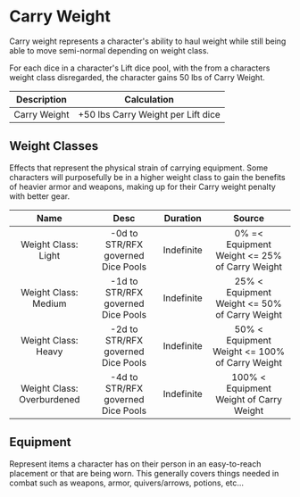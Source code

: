 # Carry Weight

Carry weight represents a character's ability to haul weight while still being able to move semi-normal depending on weight class.

For each dice in a character's Lift dice pool, with the from a characters weight class disregarded, the character gains 50 lbs of Carry Weight.

| Description |            Calculation            |
| :----------: | :--------------------------------: |
| Carry Weight | +50 lbs Carry Weight per Lift dice |

## Weight Classes

Effects that represent the physical strain of carrying equipment. Some characters will purposefully be in a higher weight class to gain the benefits of heavier armor and weapons, making up for their Carry weight penalty with better gear.

|            Name            |                Desc                |  Duration  |                     Source                     |
| :-------------------------: | :--------------------------------: | :--------: | :--------------------------------------------: |
|     Weight Class: Light     | -0d to STR/RFX governed Dice Pools | Indefinite | 0% =< Equipment Weight <= 25% of Carry Weight |
|    Weight Class: Medium    | -1d to STR/RFX governed Dice Pools | Indefinite | 25% < Equipment Weight <= 50% of Carry Weight |
|     Weight Class: Heavy     | -2d to STR/RFX governed Dice Pools | Indefinite | 50% < Equipment Weight <= 100% of Carry Weight |
| Weight Class: Overburdened | -4d to STR/RFX governed Dice Pools | Indefinite |    100% < Equipment Weight of Carry Weight    |

## Equipment

Represent items a character has on their person in an easy-to-reach placement or that are being worn. This generally covers things needed in combat such as weapons, armor, quivers/arrows, potions, etc...
